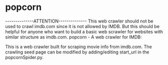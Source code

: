 popcorn
=======

--------------ATTENTION--------------
This web crawler should not be used to crawl imdb.com since it is not allowed by IMDB. But this should be helpful for anyone who want to build a basic web scrawler for websites with similar structure as imdb.com.
popcorn - A web crawler for IMDB:

This is a web crawler built for scraping movie info from imdb.com. The crawling seed page can be modified by adding/editing start_url in the popcornSpider.py.
